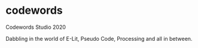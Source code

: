 # codewords
Codewords Studio 2020

Dabbling in the world of E-Lit, Pseudo Code, Processing and all in between. 

